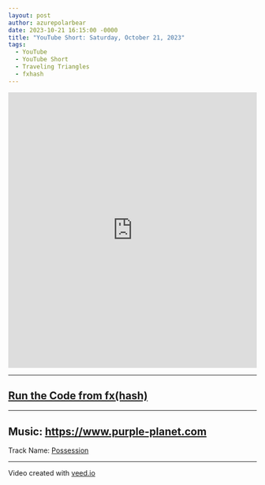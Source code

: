 ```yaml
---
layout: post
author: azurepolarbear
date: 2023-10-21 16:15:00 -0000
title: "YouTube Short: Saturday, October 21, 2023"
tags:
  - YouTube
  - YouTube Short
  - Traveling Triangles
  - fxhash
---
```


<iframe width="100%" height="560" src="https://www.youtube.com/embed/ShIQP98FKF0" title="Traveling Triangles Variation (October 21, 2023)" frameborder="0" allow="accelerometer; autoplay; clipboard-write; encrypted-media; gyroscope; picture-in-picture; web-share" allowfullscreen></iframe>


----


## <a href="https://gateway.fxhash2.xyz/ipfs/QmYgkvf2zBCEZKh7Xu8KNt3nbYdsAKF8RDgmwvjunRMneu/?fxhash=ooKFLG9Ya3EmvBRogNs3udyPKpRATPkBS5o2BGjduzCzJBxh8zX&fxiteration=23" target="_blank" rel="noopener noreferrer">Run the Code from fx(hash)</a>


----


## Music: <a href="https://www.purple-planet.com" target="_blank" rel="noopener noreferrer">https://www.purple-planet.com</a>

Track Name: <a href="https://www.purple-planet.com/tracks/possession" target="_blank" rel="noopener noreferrer">Possession</a>


----


Video created with <a href="https://www.veed.io" target="_blank" rel="noopener noreferrer">veed.io</a>
